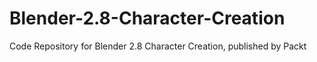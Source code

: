 # Blender-2.8-Character-Creation
Code Repository for Blender 2.8 Character Creation, published by Packt
